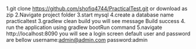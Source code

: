 1.git clone https://github.com/shofiq4744/PracticalTest.git or download as zip
2.Navigate project folder
3.start mysql 
4.create a database name practicaltest
3.gradlew clean build
you will see message Build success
4. run the application using gradlew bootRun command
5.navigate http://localhost:8090 you will see a login screen 
default user and password are bellow
username:admin@admin.com
password:admin